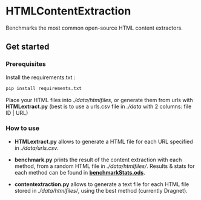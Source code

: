 # HTMLContentExtraction

Benchmarks the most common open-source HTML content extractors.

## Get started

### Prerequisites

Install the requirements.txt :

```bash
pip install requirements.txt
```
Place your HTML files into *./data/htmlfiles*, or generate them from urls with **HTMLextract.py** (best is to use a urls.csv file in *./data* with 2 columns: file ID | URL)

### How to use

- **HTMLextract.py** allows to generate a HTML file for each URL specified in *./data/urls.csv*.

- **benchmark.py** prints the result of the content extraction with each method, from a random HTML file in *./data/htmlfiles/*.
Results & stats for each method can be found in **[benchmarkStats.ods](./benchmarkStats.ods)**.

- **contentextraction.py** allows to generate a text file for each HTML file stored in *./data/htmlfiles/*, using the best method (currently Dragnet).


